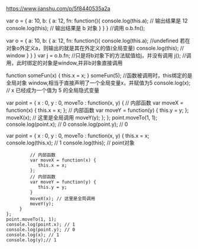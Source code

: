https://www.jianshu.com/p/5f8440535a2a

var o = {
    a: 10,
    b: {
        a: 12,
        fn: function(){
            console.log(this.a); // 输出结果是 12
            console.log(this); // 输出结果是 b 对象
        }
    }
}
//调用
o.b.fn(); 


var o = {
    a: 10,
    b: {
        a: 12,
        fn: function(){
            console.log(this.a); //undefined 若在对象o外定义a，则输出的就是其在外定义的值(全局变量)
            console.log(this);   // window
        }
    }
}
var j = o.b.fn; //只是将b对象下的方法赋值给j，并没有调用
j(); //调用，此时绑定的对象是window,并非b对象直接调用



function someFun(x) { 
    this.x = x; 
} 
someFun(5); //函数被调用时，this绑定的是全局对象 window,相当于直接声明了一个全局变量x，并赋值为5
console.log(x); // x 已经成为一个值为 5 的全局隐式变量


var point = { 
    x : 0, 
    y : 0, 
    moveTo : function(x, y) { 
       // 内部函数
       var moveX = function(x) { 
           this.x = x;
       }; 
       // 内部函数
       var moveY = function(y) { 
           this.y = y;
       };
       moveX(x); // 这里是全局调用
       moveY(y); 
    }; 
}; 
point.moveTo(1, 1); 
console.log(point.x); // 0
console.log(point.y); // 0





var point = { 
         x : 0, 
         y : 0, 
         moveTo : function(x, y) { 
             this.x = x;
             console.log(this.x); // 1
             console.log(this);   // point对象

             // 内部函数
             var moveX = function(x) { 
                this.x = x;
             }; 
             // 内部函数
             var moveY = function(y) { 
                this.y = y;
             } 
             moveX(x); // 这里是全局调用
             moveY(y); 
         } 
    }; 
    point.moveTo(1, 1); 
    console.log(point.x); // 1
    console.log(point.y); // 0
    console.log(x); // 1
    console.log(y);// 1